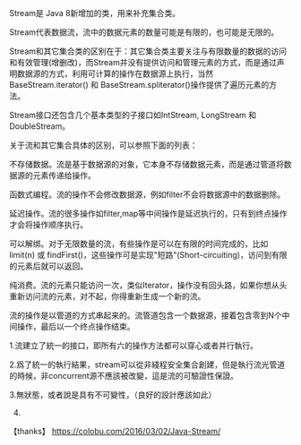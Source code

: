 Stream是 Java 8新增加的类，用来补充集合类。

Stream代表数据流，流中的数据元素的数量可能是有限的，也可能是无限的。

Stream和其它集合类的区别在于：其它集合类主要关注与有限数量的数据的访问和有效管理(增删改)，而Stream并没有提供访问和管理元素的方式，而是通过声明数据源的方式，利用可计算的操作在数据源上执行，当然BaseStream.iterator() 和 BaseStream.spliterator()操作提供了遍历元素的方法。

Stream接口还包含几个基本类型的子接口如IntStream, LongStream 和 DoubleStream。

关于流和其它集合具体的区别，可以参照下面的列表：

不存储数据。流是基于数据源的对象，它本身不存储数据元素，而是通过管道将数据源的元素传递给操作。

函数式编程。流的操作不会修改数据源，例如filter不会将数据源中的数据删除。

延迟操作。流的很多操作如filter,map等中间操作是延迟执行的，只有到终点操作才会将操作顺序执行。

可以解绑。对于无限数量的流，有些操作是可以在有限的时间完成的，比如limit(n) 或 findFirst()，这些操作可是实现"短路"(Short-circuiting)，访问到有限的元素后就可以返回。

纯消费。流的元素只能访问一次，类似Iterator，操作没有回头路，如果你想从头重新访问流的元素，对不起，你得重新生成一个新的流。

流的操作是以管道的方式串起来的。流管道包含一个数据源，接着包含零到N个中间操作，最后以一个终点操作结束。

1.流建立了統一的接口，即所有六的操作方法都可以穿心或者并行執行。

2.爲了統一的執行結果，stream可以從非綫程安全集合創建，但是執行流光管道的時候，非concurrent源不應該被改變，這是流的可驗證性保證。

3.無狀態，或者說是具有不可變性，（良好的設計應該如此）

4.


【thanks】
https://colobu.com/2016/03/02/Java-Stream/